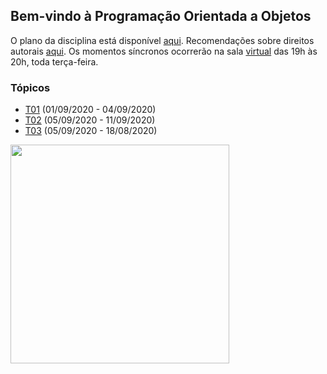 ## Bem-vindo à Programação Orientada a Objetos

O plano da disciplina está disponível [aqui](./media/plano-poo.pdf). Recomendações sobre direitos autorais [aqui](./media/recomendacao-prograd.pdf). Os
momentos síncronos ocorrerão na sala [virtual](https://meet.google.com/lookup/awkznsp2o3) das 19h às 20h, toda terça-feira.

### Tópicos

- [T01](topicos/01.md) (01/09/2020 - 04/09/2020)
- [T02](topicos/02.md) (05/09/2020 - 11/09/2020)
- [T03](topicos/03.md) (05/09/2020 - 18/08/2020)

<img src="https://github.com/kyriosdata/oo/raw/master/media/flyier-poo.png" width="350">
